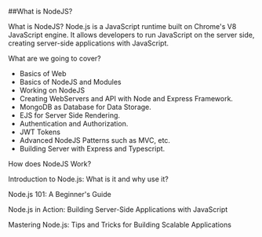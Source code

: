 ##What is NodeJS?

What is NodeJS?
Node.js is a JavaScript runtime built on Chrome's V8 JavaScript engine. It allows developers to run JavaScript on the server side, creating server-side applications with JavaScript.



What are we going to cover?

- Basics of Web
- Basics of NodeJS and Modules
- Working on NodeJS
- Creating WebServers and API with Node and Express Framework.
- MongoDB as Database for Data Storage.
- EJS for Server Side Rendering.
- Authentication and Authorization.
- JWT Tokens
- Advanced NodeJS Patterns such as MVC, etc.
- Building Server with Express and Typescript.

How does NodeJS Work?

Introduction to Node.js: What is it and why use it?

Node.js 101: A Beginner's Guide

Node.js in Action: Building Server-Side Applications with JavaScript

Mastering Node.js: Tips and Tricks for Building Scalable Applications
